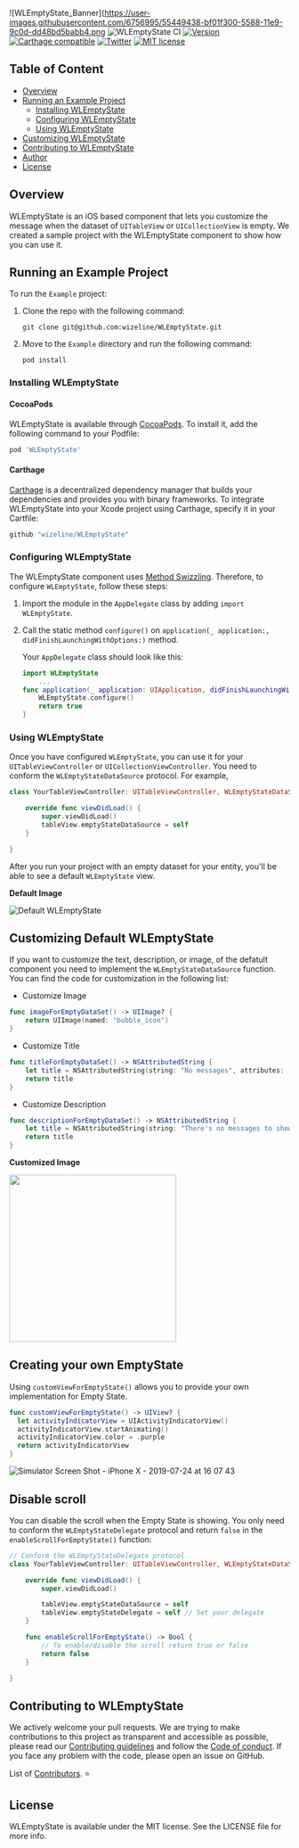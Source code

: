 ![WLEmptyState_Banner](https://user-images.githubusercontent.com/6756995/55449438-bf01f300-5588-11e9-9c0d-dd48bd5babb4.png
![WLEmptyState CI](https://github.com/wizeline/WLEmptyState/workflows/WLEmptyState%20CI/badge.svg)
[![Version](https://img.shields.io/cocoapods/v/WLEmptyState.svg?style=flat)](https://cocoapods.org/pods/WLEmptyState)
[![Carthage compatible](https://img.shields.io/badge/Carthage-compatible-4BC51D.svg?style=flat)](https://github.com/Carthage/Carthage)
[![Twitter](https://img.shields.io/twitter/follow/theWizeline.svg?label=Wizeline%20&style=flat)](http://twitter.com/thewizeline)
[![MIT license](http://img.shields.io/badge/license-MIT-brightgreen.svg)](http://opensource.org/licenses/MIT)

## Table of Content <!-- omit in toc -->

- [Overview](#overview)
- [Running an Example Project](#running-an-example-project)
  - [Installing WLEmptyState](#installing-wlemptystate)
  - [Configuring WLEmptyState](#configuring-wlemptystate)
  - [Using WLEmptyState](#using-wlemptystate)
- [Customizing WLEmptyState](#customizing-wlemptystate)
- [Contributing to WLEmptyState](#contributing-to-wlemptystate)
- [Author](#author)
- [License](#license)

## Overview

WLEmptyState is an iOS based component that lets you customize the message when the dataset of `UITableView` or `UICollectionView` is empty. We created a sample project with the WLEmptyState component to show how you can use it.

## Running an Example Project

To run the `Example` project:

1. Clone the repo with the following command:

    `git clone git@github.com:wizeline/WLEmptyState.git`

2. Move to the `Example` directory and run the following command:

    `pod install`

### Installing WLEmptyState

#### CocoaPods

WLEmptyState is available through [CocoaPods](https://cocoapods.org). To install it, add the following command to your Podfile:

```ruby
pod 'WLEmptyState'
```

#### Carthage

[Carthage](https://github.com/Carthage/Carthage) is a decentralized dependency manager that builds your dependencies and provides you with binary frameworks. To integrate WLEmptyState into your Xcode project using Carthage, specify it in your Cartfile:

```ruby
github "wizeline/WLEmptyState"
```

### Configuring WLEmptyState

The WLEmptyState component uses [Method Swizzling](https://nshipster.com/method-swizzling/). Therefore, to configure `WLEmptyState`, follow these steps:

1. Import the module in the `AppDelegate` class by adding `import WLEmptyState`.

2. Call the static method `configure()` on `application(_ application:, didFinishLaunchingWithOptions:)` method.

    Your `AppDelegate` class should look like this:

    ```Swift
    import WLEmptyState
        ...
    func application(_ application: UIApplication, didFinishLaunchingWithOptions launchOptions: [UIApplication.LaunchOptionsKey: Any]?) -> Bool {
        WLEmptyState.configure()
        return true
    }
    ```

### Using WLEmptyState

Once you have configured `WLEmptyState`, you can use it for your `UITableViewController` or `UICollectionViewController`. You need to conform the `WLEmptyStateDataSource` protocol. For example,

```Swift
class YourTableViewController: UITableViewController, WLEmptyStateDataSource {

    override func viewDidLoad() {
        super.viewDidLoad()
        tableView.emptyStateDataSource = self
    }

}
```

After you run your project with an empty dataset for your entity, you'll be able to see a default `WLEmptyState` view.

**Default Image**

![Default WLEmptyState](https://user-images.githubusercontent.com/6756995/52525837-21b7cc00-2c75-11e9-8ef4-6c2ca226ddb3.png)

## Customizing Default WLEmptyState
If you want to customize the text, description, or image, of the defatult component you need to implement the `WLEmptyStateDataSource` function. You can find the code for customization in the following list:

- Customize Image

```Swift
func imageForEmptyDataSet() -> UIImage? {
    return UIImage(named: "bubble_icon")
}
```

- Customize Title

```Swift
func titleForEmptyDataSet() -> NSAttributedString {
    let title = NSAttributedString(string: "No messages", attributes: [NSAttributedString.Key.font: UIFont.preferredFont(forTextStyle: .headline)])
    return title
}
```

- Customize Description

```Swift
func descriptionForEmptyDataSet() -> NSAttributedString {
    let title = NSAttributedString(string: "There's no messages to show.", attributes: [NSAttributedString.Key.font: UIFont.preferredFont(forTextStyle: .caption1)])
    return title
}
```

**Customized Image**

<img src="https://user-images.githubusercontent.com/3466367/52595877-8fe6c500-2e14-11e9-85f3-2937746d4b24.png" width="300">

## Creating your own EmptyState
Using `customViewForEmptyState()` allows you to provide your own implementation for Empty State.

```Swift
func customViewForEmptyState() -> UIView? {
  let activityIndicatorView = UIActivityIndicatorView()
  activityIndicatorView.startAnimating()
  activityIndicatorView.color = .purple
  return activityIndicatorView
}
```
![Simulator Screen Shot - iPhone X - 2019-07-24 at 16 07 43](https://user-images.githubusercontent.com/6756995/61828904-62735e00-ae2d-11e9-8020-2014ac3bfb17.png)

## Disable scroll
You can disable the scroll when the Empty State is showing. You only need to conform the `WLEmptyStateDelegate` protocol and return `false` in the `enableScrollForEmptyState()` function:

```Swift
// Conform the WLEmptyStateDelegate protocol
class YourTableViewController: UITableViewController, WLEmptyStateDataSource, WLEmptyStateDelegate {

    override func viewDidLoad() {
        super.viewDidLoad()

        tableView.emptyStateDataSource = self        
        tableView.emptyStateDelegate = self // Set your delegate
    }

    func enableScrollForEmptyState() -> Bool {        
        // To enable/disable the scroll return true or false
        return false
    }

}
```

## Contributing to WLEmptyState

We actively welcome your pull requests. We are trying to make contributions to this project as transparent and accessible as possible, please read our [Contributing guidelines](contributing.md) and follow the [Code of conduct](CODE_OF_CONDUCT.md).
If you face any problem with the code, please open an issue on GitHub.

List of [Contributors](https://github.com/wizeline/WLEmptyState/graphs/contributors). ⭐️

## License

WLEmptyState is available under the MIT license. See the LICENSE file for more info.
